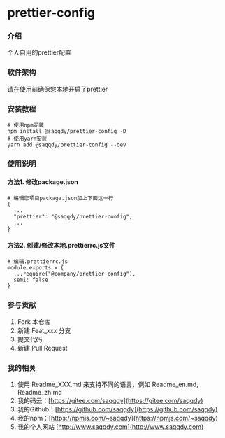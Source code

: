 # prettier-config

### 介绍
个人自用的prettier配置

### 软件架构
请在使用前确保您本地开启了prettier

### 安装教程

```
# 使用npm安装
npm install @saqqdy/prettier-config -D
# 使用yarn安装
yarn add @saqqdy/prettier-config --dev
```

### 使用说明

#### 方法1. 修改package.json

```
# 编辑您项目package.json加上下面这一行
{
  ...
  "prettier": "@saqqdy/prettier-config",
  ...
}
```

#### 方法2. 创建/修改本地.prettierrc.js文件

```
# 编辑.prettierrc.js
module.exports = {
  ...require("@company/prettier-config"),
  semi: false
}
```

### 参与贡献

1. Fork 本仓库
2. 新建 Feat_xxx 分支
3. 提交代码
4. 新建 Pull Request


### 我的相关

1. 使用 Readme\_XXX.md 来支持不同的语言，例如 Readme\_en.md, Readme\_zh.md
2. 我的码云：[https://gitee.com/saqqdy](https://gitee.com/saqqdy)
3. 我的Github：[https://github.com/saqqdy](https://github.com/saqqdy)
4. 我的npm：[https://npmjs.com/~saqqdy](https://npmjs.com/~saqqdy)
5. 我的个人网站 [http://www.saqqdy.com](http://www.saqqdy.com)


